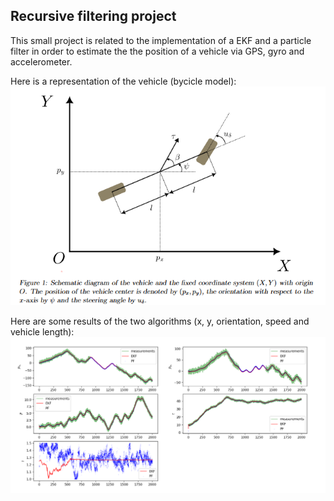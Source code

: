 ## Recursive filtering project
This small project is related to the implementation of a EKF and a particle filter in order to estimate the the position of a vehicle via GPS, gyro and accelerometer.

Here is a representation of the vehicle (bycicle model):
![alt text](image.png)


Here are some results of the two algorithms (x, y, orientation, speed and vehicle length):
![alt text](image-1.png)